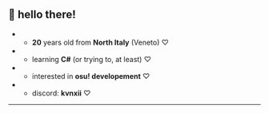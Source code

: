 🌺 hello there!
----------

* - **20** years old from **North Italy** (Veneto) ♡
* - learning **C#** (or trying to, at least) ♡
* - interested in **osu! developement** ♡
* - discord: **kvnxii** ♡

----------

<!-- [![Discord Presence](https://lanyard-profile-readme.vercel.app/api/493878038505979904?bg=8053b0&borderRadius=2px)](https://lanyard-visualizer.netlify.app/493878038505979904) 

----------

[](<img src="https://github.com/akvnxii/akvnxii/assets/75858881/1fcf3993-79c5-4e92-a31e-337168f61c96" width="250" height="250">) -->
